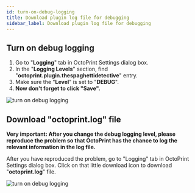 ```yaml
---
id: turn-on-debug-logging
title: Download plugin log file for debugging
sidebar_label: Download plugin log file for debugging
---
```


## Turn on debug logging

1. Go to "**Logging**" tab in OctoPrint Settings dialog box.
1. In the "**Logging Levels**" section, find "**octoprint.plugin.thespaghettidetective**" entry.
1. Make sure the "**Level**" is set to "**DEBUG**".
1. **Now don't forget to click "Save".**

![turn on debug logging](/img/user_guides/helpdocs/tsd-plugin-debug-logging.gif)

## Download "octoprint.log" file

**Very important: After you change the debug logging level, please reproduce the problem so that OctoPrint has the chance to log the relevant information in the log file.**

After you have reproduced the problem, go to "Logging" tab in OctoPrint Settings dialog box. Click on that little download icon to download "**octoprint.log**" file.

![turn on debug logging](/img/user_guides/helpdocs/debug-logging-option-3.png)
